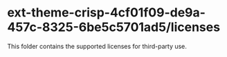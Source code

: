 # ext-theme-crisp-4cf01f09-de9a-457c-8325-6be5c5701ad5/licenses

This folder contains the supported licenses for third-party use.
